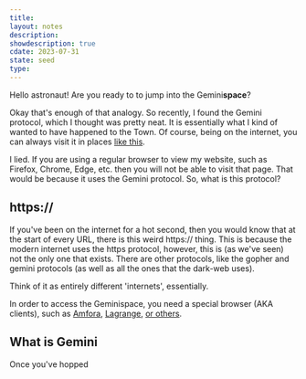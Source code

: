 ```yaml
---
title: 
layout: notes
description: 
showdescription: true
cdate: 2023-07-31
state: seed
type: 
---
```


Hello astronaut! Are you ready to to jump into the Gemini**space**?

Okay that's enough of that analogy. So recently, I found the Gemini protocol, which I thought was pretty neat. It is essentially what I kind of wanted to have happened to the Town. Of course, being on the internet, you can always visit it in places [like this](gemini://gemini.circumlunar.space/).

I lied. If you are using a regular browser to view my website, such as Firefox, Chrome, Edge, etc. then you will not be able to visit that page. That would be because it uses the Gemini protocol. So, what is this protocol?

## https://

If you've been on the internet for a hot second, then you would know that at the start of every URL, there is this weird https:// thing. This is because the modern internet uses the https protocol, however, this is (as we've seen) not the only one that exists. There are other protocols, like the gopher and gemini protocols (as well as all the ones that the dark-web uses).

Think of it as entirely different 'internets', essentially.

In order to access the Geminispace, you need a special browser (AKA clients), such as [Amfora](), [Lagrange](), [or others]().

## What is Gemini

Once you've hopped
